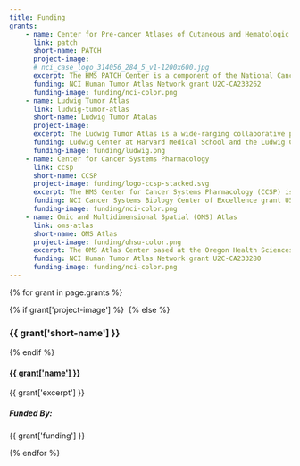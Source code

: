 ```yaml
---
title: Funding
grants: 
    - name: Center for Pre-cancer Atlases of Cutaneous and Hematologic Origin (PATCH)
      link: patch
      short-name: PATCH
      project-image: 
      # nci_case_logo_314056_284_5_v1-1200x600.jpg
      excerpt: The HMS PATCH Center is a component of the National Cancer Institute Human Tumor Atlas Network (HTAN), a multi-center program within the National Cancer Institute that emerged from the Beau Biden Cancer Moonshot Initiative.
      funding: NCI Human Tumor Atlas Network grant U2C-CA233262
      funding-image: funding/nci-color.png
    - name: Ludwig Tumor Atlas
      link: ludwig-tumor-atlas
      short-name: Ludwig Tumor Atalas
      project-image:
      excerpt: The Ludwig Tumor Atlas is a wide-ranging collaborative project involving members of the Ludwig Center at Harvard Medical School and Ludwig Cancer Research Centers elsewhere in the U.S. and Europe. 
      funding: Ludwig Center at Harvard Medical School and the Ludwig Cancer Research Foundation
      funding-image: funding/ludwig.png
    - name: Center for Cancer Systems Pharmacology
      link: ccsp
      short-name: CCSP
      project-image: funding/logo-ccsp-stacked.svg
      excerpt: The HMS Center for Cancer Systems Pharmacology (CCSP) is an NCI Cancer Systems Biology Center of Excellence that studies responsiveness and resistance to anti-cancer drugs. 
      funding: NCI Cancer Systems Biology Center of Excellence grant U54-CA225088
      funding-image: funding/nci-color.png
    - name: Omic and Multidimensional Spatial (OMS) Atlas
      link: oms-atlas
      short-name: OMS Atlas
      project-image: funding/ohsu-color.png
      excerpt: The OMS Atlas Center based at the Oregon Health Sciences University (OHSU) and led by Joe Gray is a component of the National Cancer Institute Human Tumor Atlas Network (HTAN), a multi-center program within the National Cancer Institute that emerged from the Beau Biden Cancer Moonshot Initiative.
      funding: NCI Human Tumor Atlas Network grant U2C-CA233280
      funding-image: funding/nci-color.png
---
```

{% for grant in page.grants %}
<div class="row mb-5">
  <div class="d-none col-2 d-md-flex align-items-center justify-content-center">
    {% if grant['project-image'] %}
    <img src="{{ site.baseurl }}/assets/img/{{ grant['project-image'] }}" alt="" class="img-fluid">
    {% else %}
    <h3 class="m-0 text-center">{{ grant['short-name'] }}</h3>
    {% endif %}
  </div>
  <div class="col">
    <a href="{{ grant['link'] }}">
      <h4 class='mt-0 mb-4'>
          {{ grant['name'] }}
      </h4>
    </a>
    <p>{{ grant['excerpt'] }}</p>
  </div>
  <div class="col-md-3">
        <h5 class='m-0 mb-4'>
          Funded By:
        </h5>
        <p>{{ grant['funding'] }}</p>
        <img src="{{ site.baseurl }}/assets/img/{{ grant['funding-image'] }}" alt="" class="img-fluid" style="max-height: 32px">
    </div>
</div>
{% endfor %}